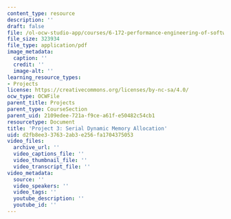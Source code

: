 ```yaml
---
content_type: resource
description: ''
draft: false
file: /ol-ocw-studio-app/courses/6-172-performance-engineering-of-software-systems-fall-2018/d2fb8ee337632ab3e256fa1704375053_MIT6_172F18_project3.pdf
file_size: 323934
file_type: application/pdf
image_metadata:
  caption: ''
  credit: ''
  image-alt: ''
learning_resource_types:
- Projects
license: https://creativecommons.org/licenses/by-nc-sa/4.0/
ocw_type: OCWFile
parent_title: Projects
parent_type: CourseSection
parent_uid: 2109edee-721a-f9ce-a61f-e50482c54cb1
resourcetype: Document
title: 'Project 3: Serial Dynamic Memory Allocation'
uid: d2fb8ee3-3763-2ab3-e256-fa1704375053
video_files:
  archive_url: ''
  video_captions_file: ''
  video_thumbnail_file: ''
  video_transcript_file: ''
video_metadata:
  source: ''
  video_speakers: ''
  video_tags: ''
  youtube_description: ''
  youtube_id: ''
---
```

